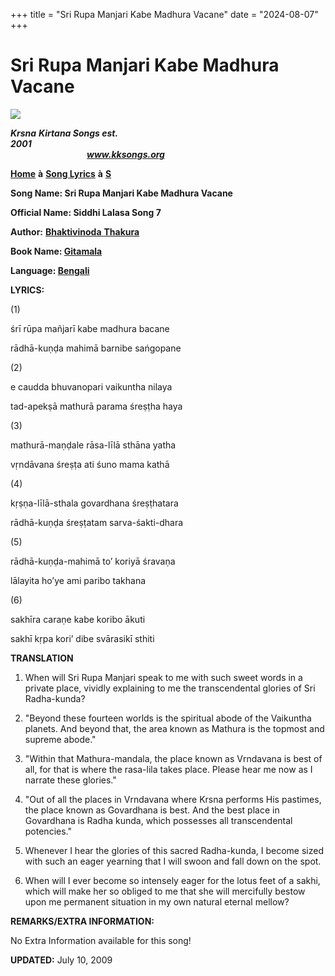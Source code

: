 +++
title = "Sri Rupa Manjari Kabe Madhura Vacane"
date = "2024-08-07"
+++

# Sri Rupa Manjari Kabe Madhura Vacane
**[![](http://kksongs.org/image_files/image002.jpg)](http://kksongs.org/)**

**_Krsna_** **_Kirtana Songs est. 2001_**                                                                                                                                                      **_www.kksongs.org_**

**[Home](http://kksongs.org/)** **à** **[Song Lyrics](http://kksongs.org/lyrics.html)** **à** **[S](http://kksongs.org/songs/song_s.html)**

**Song Name: Sri Rupa Manjari Kabe Madhura Vacane**

**Official Name: Siddhi Lalasa Song 7**

**Author:** [**Bhaktivinoda** **Thakura**](http://kksongs.org/authors/list/bhaktivinoda.html)

**Book Name: [Gitamala](http://kksongs.org/authors/gitamala.html)**

**Language: [Bengali](http://kksongs.org/language/list/bengali.html)**

**LYRICS:**

(1)

śrī rūpa mañjarī kabe madhura bacane

rādhā-kuṇḍa mahimā barnibe sańgopane

(2)

e caudda bhuvanopari vaikuntha nilaya

tad-apekṣā mathurā parama śreṣṭha haya

(3)

mathurā-maṇḍale rāsa-līlā sthāna yatha

vṛndāvana śreṣṭa ati śuno mama kathā

(4)

kṛṣṇa-līlā-sthala govardhana śreṣṭhatara

rādhā-kuṇḍa śreṣṭatam sarva-śakti-dhara

(5)

rādhā-kuṇḍa-mahimā to’ koriyā śravaṇa

lālayita ho’ye ami paribo takhana

(6)

sakhīra caraṇe kabe koribo ākuti

sakhī kṛpa kori’ dibe svārasikī sthiti

**TRANSLATION**

1) When will Sri Rupa Manjari speak to me with such sweet words in a private place, vividly explaining to me the transcendental glories of Sri Radha-kunda?

2) "Beyond these fourteen worlds is the spiritual abode of the Vaikuntha planets. And beyond that, the area known as Mathura is the topmost and supreme abode."

3) "Within that Mathura-mandala, the place known as Vrndavana is best of all, for that is where the rasa-lila takes place. Please hear me now as I narrate these glories."

4) "Out of all the places in Vrndavana where Krsna performs His pastimes, the place known as Govardhana is best. And the best place in Govardhana is Radha kunda, which possesses all transcendental potencies."

5) Whenever I hear the glories of this sacred Radha-kunda, I become sized with such an eager yearning that I will swoon and fall down on the spot.

6) When will I ever become so intensely eager for the lotus feet of a sakhi, which will make her so obliged to me that she will mercifully bestow upon me permanent situation in my own natural eternal mellow?

**REMARKS/EXTRA INFORMATION:**

No Extra Information available for this song!

**UPDATED:** July 10, 2009